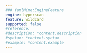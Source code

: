 ```yaml
---
### YamlMime:EngineFeature
engine: hyperscan
feature: wildcard
supported: false
#reference: 
#description: *content.description
#syntax: *content.syntax
#example: *content.example
---
```

